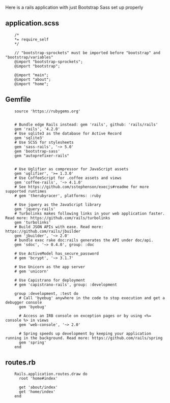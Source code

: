 Here is a rails application with just Bootstrap Sass set up properly


## application.scss

        /*
        *= require_self
        */

        // "bootstrap-sprockets" must be imported before "bootstrap" and "bootstrap/variables"
        @import "bootstrap-sprockets";
        @import "bootstrap";

        @import "main";
        @import "about";
        @import "home";


## Gemfile
        source 'https://rubygems.org'


        # Bundle edge Rails instead: gem 'rails', github: 'rails/rails'
        gem 'rails', '4.2.0'
        # Use sqlite3 as the database for Active Record
        gem 'sqlite3'
        # Use SCSS for stylesheets
        gem 'sass-rails', '~> 5.0'
        gem 'bootstrap-sass'
        gem "autoprefixer-rails"


        # Use Uglifier as compressor for JavaScript assets
        gem 'uglifier', '>= 1.3.0'
        # Use CoffeeScript for .coffee assets and views
        gem 'coffee-rails', '~> 4.1.0'
        # See https://github.com/sstephenson/execjs#readme for more supported runtimes
        # gem 'therubyracer', platforms: :ruby

        # Use jquery as the JavaScript library
        gem 'jquery-rails'
        # Turbolinks makes following links in your web application faster. Read more: https://github.com/rails/turbolinks
        gem 'turbolinks'
        # Build JSON APIs with ease. Read more: https://github.com/rails/jbuilder
        gem 'jbuilder', '~> 2.0'
        # bundle exec rake doc:rails generates the API under doc/api.
        gem 'sdoc', '~> 0.4.0', group: :doc

        # Use ActiveModel has_secure_password
        # gem 'bcrypt', '~> 3.1.7'

        # Use Unicorn as the app server
        # gem 'unicorn'

        # Use Capistrano for deployment
        # gem 'capistrano-rails', group: :development

        group :development, :test do
          # Call 'byebug' anywhere in the code to stop execution and get a debugger console
          gem 'byebug'

          # Access an IRB console on exception pages or by using <%= console %> in views
          gem 'web-console', '~> 2.0'

          # Spring speeds up development by keeping your application running in the background. Read more: https://github.com/rails/spring
          gem 'spring'
        end

## routes.rb
        Rails.application.routes.draw do
          root 'home#index'

          get 'about/index'
          get 'home/index'
        end